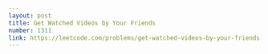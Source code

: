 ```yaml
---
layout: post
title: Get Watched Videos by Your Friends
number: 1311
link: https://leetcode.com/problems/get-watched-videos-by-your-friends
---
```

